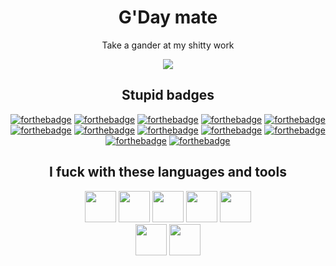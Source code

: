 <div align="center">
  
# G'Day mate
  Take a gander at my shitty work
  
  <img src="https://discord.c99.nl/widget/theme-1/399982893394558989.png">
  
  ## Stupid badges
  [![forthebadge](https://forthebadge.com/images/badges/0-percent-optimized.svg)](https://forthebadge.com)
  [![forthebadge](https://forthebadge.com/images/badges/ctrl-c-ctrl-v.svg)](https://forthebadge.com)
  [![forthebadge](https://forthebadge.com/images/badges/it-works-why.svg)](https://forthebadge.com)
  [![forthebadge](https://forthebadge.com/images/badges/just-plain-nasty.svg)](https://forthebadge.com)
  [![forthebadge](https://forthebadge.com/images/badges/kinda-sfw.svg)](https://forthebadge.com)
  [![forthebadge](https://forthebadge.com/images/badges/made-with-c.svg)](https://forthebadge.com)
  [![forthebadge](https://forthebadge.com/images/badges/made-with-c-sharp.svg)](https://forthebadge.com)
  [![forthebadge](https://forthebadge.com/images/badges/made-with-javascript.svg)](https://forthebadge.com)
  [![forthebadge](https://forthebadge.com/images/badges/made-with-python.svg)](https://forthebadge.com)
  [![forthebadge](https://forthebadge.com/images/badges/made-with-typescript.svg)](https://forthebadge.com)
  [![forthebadge](https://forthebadge.com/images/badges/open-source.svg)](https://forthebadge.com)
  [![forthebadge](https://forthebadge.com/images/badges/you-didnt-ask-for-this.svg)](https://forthebadge.com)
  
  ## I fuck with these languages and tools
  <img src="https://cdn.jsdelivr.net/gh/devicons/devicon/icons/javascript/javascript-plain.svg" width="50px" />
  <img src="https://cdn.jsdelivr.net/gh/devicons/devicon/icons/csharp/csharp-plain.svg" width="50px" />
  <img src="https://cdn.jsdelivr.net/gh/devicons/devicon/icons/c/c-plain.svg" width="50px" />
  <img src="https://cdn.jsdelivr.net/gh/devicons/devicon/icons/python/python-plain.svg" width="50px" />
  <img src="https://cdn.jsdelivr.net/gh/devicons/devicon/icons/bash/bash-original.svg" width="50px" />
  <br />
  <img src="https://cdn.jsdelivr.net/gh/devicons/devicon/icons/git/git-plain.svg" width="50px" />
  <img src="https://cdn.jsdelivr.net/gh/devicons/devicon/icons/vscode/vscode-original.svg" width="50px" />

  </div>
